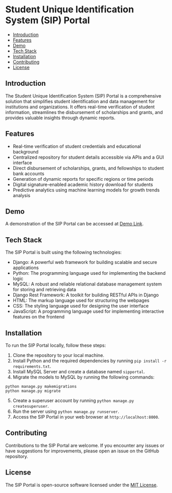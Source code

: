 # Student Unique Identification System (SIP) Portal

- [Introduction](#introduction)
- [Features](#features)
- [Demo](#demo)
- [Tech Stack](#tech-stack)
- [Installation](#installation)
- [Contributing](#contributing)
- [License](#license)

## Introduction

The Student Unique Identification System (SIP) Portal is a comprehensive solution that simplifies student identification and data management for institutions and organizations. It offers real-time verification of student information, streamlines the disbursement of scholarships and grants, and provides valuable insights through dynamic reports.

## Features

- Real-time verification of student credentials and educational background
- Centralized repository for student details accessible via APIs and a GUI interface
- Direct disbursement of scholarships, grants, and fellowships to student bank accounts
- Generation of dynamic reports for specific regions or time periods
- Digital signature-enabled academic history download for students
- Predictive analytics using machine learning models for growth trends analysis

## Demo

A demonstration of the SIP Portal can be accessed at [Demo Link](https://link.ashwinr.dev/sihvideo).

## Tech Stack

The SIP Portal is built using the following technologies:

- Django: A powerful web framework for building scalable and secure applications
- Python: The programming language used for implementing the backend logic
- MySQL: A robust and reliable relational database management system for storing and retrieving data
- Django Rest Framework: A toolkit for building RESTful APIs in Django
- HTML: The markup language used for structuring the webpages
- CSS: The styling language used for designing the user interface
- JavaScript: A programming language used for implementing interactive features on the frontend

## Installation

To run the SIP Portal locally, follow these steps:

1. Clone the repository to your local machine.
2. Install Python and the required dependencies by running `pip install -r requirements.txt`.
3. Install MySQL Server and create a database named `sipportal`.
4. Migrate the models to MySQL by running the following commands:
```
python manage.py makemigrations
python manage.py migrate
```
5. Create a superuser account by running `python manage.py createsuperuser`.
6. Run the server using `python manage.py runserver`.
7. Access the SIP Portal in your web browser at `http://localhost:8000`.

## Contributing

Contributions to the SIP Portal are welcome. If you encounter any issues or have suggestions for improvements, please open an issue on the GitHub repository.

## License

The SIP Portal is open-source software licensed under the [MIT License](LICENSE).
